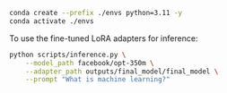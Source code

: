 ```bash
conda create --prefix ./envs python=3.11 -y
conda activate ./envs
```
To use the fine-tuned LoRA adapters for inference:

```bash
python scripts/inference.py \
    --model_path facebook/opt-350m \
    --adapter_path outputs/final_model/final_model \
    --prompt "What is machine learning?"
```
